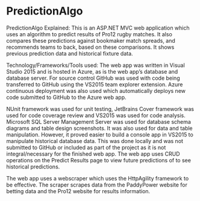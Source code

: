# PredictionAlgo

PredictionAlgo Explained:
This is an ASP.NET MVC web application which uses an algorithm to predict results of Pro12 rugby matches. It also compares these predictions against bookmaker match spreads, and recommends teams to back, based on these comparisons. It shows previous prediction data and historical fixture data.

Technology/Frameworks/Tools used:
The web app was written in Visual Studio 2015 and is hosted in Azure, as is the web app’s database and database server. For source control GitHub was used with code being transferred to GitHub using the VS2015 team explorer extension. Azure continuous deployment was also used which automatically deploys new code submitted to GitHub to the Azure web app.

NUnit framework was used for unit testing, JetBrains Cover framework was used for code coverage review and VS2015 was used for code analysis. Microsoft SQL Server Management Server was used for database schema diagrams and table design screenshots. It was also used for data and table manipulation. However, it proved easier to build a console app in VS2015 to manipulate historical database data. This was done locally and was not submitted to GitHub or included as part of the project as it is not integral/necessary for the finished web app.
The web app uses CRUD operations on the Predict Results page to view future predictions of to see historical predictions.

The web app uses a webscraper which uses the HttpAgility framework to be effective. The scraper scrapes data from the PaddyPower website for betting data and the Pro12 website for results information.
